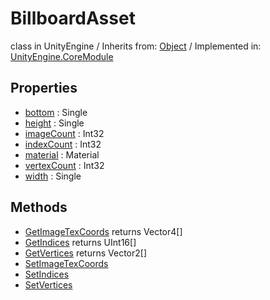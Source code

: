 # BillboardAsset
class in UnityEngine
 / Inherits from: <a href="https://docs.unity3d.com/6000.1/Documentation/ScriptReference/Object.html">Object</a> / Implemented in: <a href="https://docs.unity3d.com/6000.1/Documentation/ScriptReference/UnityEngine.CoreModule.html">UnityEngine.CoreModule</a>

## Properties
- <a href="https://docs.unity3d.com/6000.1/Documentation/ScriptReference/BillboardAsset-bottom.html">bottom</a> : Single
- <a href="https://docs.unity3d.com/6000.1/Documentation/ScriptReference/BillboardAsset-height.html">height</a> : Single
- <a href="https://docs.unity3d.com/6000.1/Documentation/ScriptReference/BillboardAsset-imageCount.html">imageCount</a> : Int32
- <a href="https://docs.unity3d.com/6000.1/Documentation/ScriptReference/BillboardAsset-indexCount.html">indexCount</a> : Int32
- <a href="https://docs.unity3d.com/6000.1/Documentation/ScriptReference/BillboardAsset-material.html">material</a> : Material
- <a href="https://docs.unity3d.com/6000.1/Documentation/ScriptReference/BillboardAsset-vertexCount.html">vertexCount</a> : Int32
- <a href="https://docs.unity3d.com/6000.1/Documentation/ScriptReference/BillboardAsset-width.html">width</a> : Single

## Methods
- <a href="https://docs.unity3d.com/6000.1/Documentation/ScriptReference/BillboardAsset.GetImageTexCoords.html">GetImageTexCoords</a> returns Vector4[]
- <a href="https://docs.unity3d.com/6000.1/Documentation/ScriptReference/BillboardAsset.GetIndices.html">GetIndices</a> returns UInt16[]
- <a href="https://docs.unity3d.com/6000.1/Documentation/ScriptReference/BillboardAsset.GetVertices.html">GetVertices</a> returns Vector2[]
- <a href="https://docs.unity3d.com/6000.1/Documentation/ScriptReference/BillboardAsset.SetImageTexCoords.html">SetImageTexCoords</a>
- <a href="https://docs.unity3d.com/6000.1/Documentation/ScriptReference/BillboardAsset.SetIndices.html">SetIndices</a>
- <a href="https://docs.unity3d.com/6000.1/Documentation/ScriptReference/BillboardAsset.SetVertices.html">SetVertices</a>

